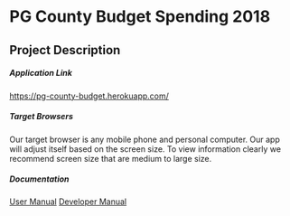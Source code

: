 # PG County Budget Spending 2018
## Project Description

##### Application Link
https://pg-county-budget.herokuapp.com/

##### Target Browsers
Our target browser is any mobile phone 
and personal computer. Our app will 
adjust itself based on the screen size. 
To view information clearly we recommend 
screen size that are medium to large size. 

##### Documentation
[User Manual]()
[Developer Manual]()
